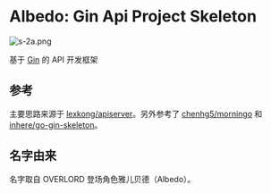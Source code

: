 # Albedo: Gin Api Project Skeleton
![s-2a.png](https://i.loli.net/2018/09/17/5b9f7028c8e77.png)
<br>

基于 [Gin](https://github.com/gin-gonic/gin) 的 API 开发框架

## 参考
主要思路来源于 [lexkong/apiserver](https://github.com/lexkong/apiserver)。另外参考了 [chenhg5/morningo](https://github.com/chenhg5/morningo) 和 [inhere/go-gin-skeleton](https://github.com/inhere/go-gin-skeleton)。

## 名字由来
名字取自 OVERLORD 登场角色雅儿贝德（Albedo）。
